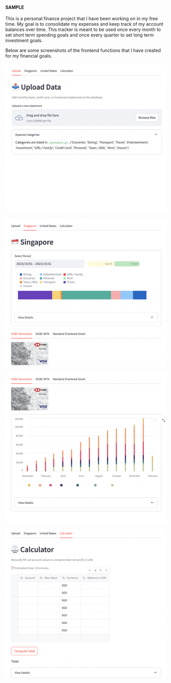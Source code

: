 #### SAMPLE

This is a personal finance project that I have been working on in my free time. My goal is to consolidate my expenses and keep track of my account balances over time. This tracker is meant to be used once every month to set short term spending goals and once every quarter to set long term investment goals.

Below are some screenshots of the frontend functions that I have created for my financial goals.

![Alt text](screenshots/upload.png "Statement Upload Page")

![Alt text](screenshots/expense-example.png "Expense Tracker")

![Alt text](screenshots/balance-example.png "Balance Viewer")

![Alt text](screenshots/calculator.png "Net Worth Calculator Page")

